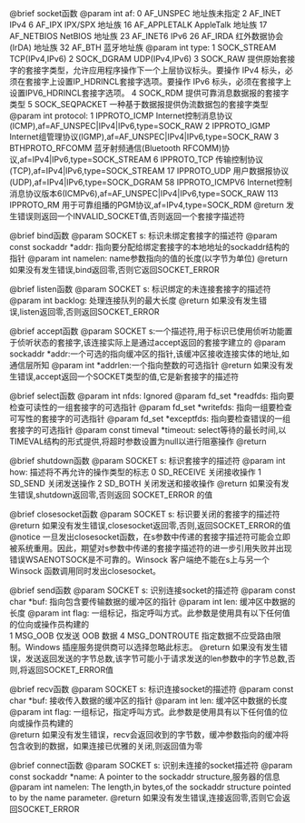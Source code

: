 @brief socket函数
@param int af:
    0   AF_UNSPEC       地址族未指定
    2   AF_INET         IPv4
    6   AF_IPX          IPX/SPX 地址族
    16  AF_APPLETALK    AppleTalk 地址族
    17  AF_NETBIOS      NetBIOS 地址族
    23  AF_INET6        IPv6
    26  AF_IRDA         红外数据协会 (IrDA) 地址族
    32  AF_BTH          蓝牙地址族
@param int type:
    1   SOCK_STREAM     TCP(IPv4,IPv6)
    2   SOCK_DGRAM      UDP(IPv4,IPv6)
    3   SOCK_RAW        提供原始套接字的套接字类型，允许应用程序操作下一个上层协议标头。要操作 IPv4 标头，必须在套接字上设置IP_HDRINCL套接字选项。要操作 IPv6 标头，必须在套接字上设置IPV6_HDRINCL套接字选项。
    4   SOCK_RDM        提供可靠消息数据报的套接字类型
    5   SOCK_SEQPACKET  一种基于数据报提供伪流数据包的套接字类型
@param int protocol:
    1   IPPROTO_ICMP    Internet控制消息协议(ICMP),af=AF_UNSPEC|IPv4|IPv6,type=SOCK_RAW
    2   IPPROTO_IGMP    Internet组管理协议(IGMP),af=AF_UNSPEC|IPv4|IPv6,type=SOCK_RAW
    3   BTHPROTO_RFCOMM 蓝牙射频通信(Bluetooth RFCOMM)协议,af=IPv4|IPv6,type=SOCK_STREAM
    6   IPPROTO_TCP     传输控制协议(TCP),af=IPv4|IPv6,type=SOCK_STREAM
    17  IPPROTO_UDP     用户数据报协议(UDP),af=IPv4|IPv6,type=SOCK_DGRAM
    58  IPPROTO_ICMPV6  Internet控制消息协议版本6(ICMPv6),af=AF_UNSPEC|IPv4|IPv6,type=SOCK_RAW
    113 IPPROTO_RM      用于可靠组播的PGM协议,af=IPv4,type=SOCK_RDM
@return 发生错误则返回一个INVALID_SOCKET值,否则返回一个套接字描述符


@brief bind函数
@param SOCKET s:                标识未绑定套接字的描述符
@param const sockaddr *addr:    指向要分配给绑定套接字的本地地址的sockaddr结构的指针
@param int namelen:             name参数指向的值的长度(以字节为单位)
@return 如果没有发生错误,bind返回零,否则它返回SOCKET_ERROR


@brief listen函数
@param SOCKET s:    标识绑定的未连接套接字的描述符
@param int backlog: 处理连接队列的最大长度
@return 如果没有发生错误,listen返回零,否则返回SOCKET_ERROR


@brief accept函数
@param SOCKET s:一个描述符,用于标识已使用侦听功能置于侦听状态的套接字,该连接实际上是通过accept返回的套接字建立的
@param sockaddr *addr:一个可选的指向缓冲区的指针,该缓冲区接收连接实体的地址,如通信层所知
@param int *addrlen:一个指向整数的可选指针
@return 如果没有发生错误,accept返回一个SOCKET类型的值,它是新套接字的描述符


@brief select函数
@param int nfds:                Ignored
@param fd_set *readfds:         指向要检查可读性的一组套接字的可选指针
@param fd_set *writefds:        指向一组要检查可写性的套接字的可选指针
@param fd_set *exceptfds:       指向要检查错误的一组套接字的可选指针
@param const timeval *timeout:  select等待的最长时间,以TIMEVAL结构的形式提供,将超时参数设置为null以进行阻塞操作
@return 

@brief shutdown函数
@param SOCKET s:    标识套接字的描述符
@param int how:     描述将不再允许的操作类型的标志
    0   SD_RECEIVE  关闭接收操作
    1   SD_SEND     关闭发送操作
    2   SD_BOTH     关闭发送和接收操作
@return 如果没有发生错误,shutdown返回零,否则返回 SOCKET_ERROR 的值


@brief closesocket函数
@param SOCKET s:    标识要关闭的套接字的描述符
@return 如果没有发生错误,closesocket返回零,否则,返回SOCKET_ERROR的值
@notice 一旦发出closesocket函数，在s参数中传递的套接字描述符可能会立即被系统重用。因此，期望对s参数中传递的套接字描述符的进一步引用失败并出现错误WSAENOTSOCK是不可靠的。Winsock 客户端绝不能在s上与另一个 Winsock 函数调用同时发出closesocket。


@brief send函数
@param SOCKET s:        识别连接socket的描述符
@param const char *buf: 指向包含要传输数据的缓冲区的指针
@param int len:         缓冲区中数据的长度
@param int flag:        一组标记，指定呼叫方式。此参数是使用具有以下任何值的位向或操作员构建的  
    1   MSG_OOB         仅发送 OOB 数据
    4   MSG_DONTROUTE   指定数据不应受路由限制。Windows 插座服务提供商可以选择忽略此标志。 
@return 如果没有发生错误，发送返回发送的字节总数,该字节可能小于请求发送的len参数中的字节总数,否则,将返回SOCKET_ERROR值


@brief recv函数
@param SOCKET s:        标识连接socket的描述符
@param const char *buf: 接收传入数据的缓冲区的指针
@param int len:         缓冲区中数据的长度
@param int flag:        一组标记，指定呼叫方式。此参数是使用具有以下任何值的位向或操作员构建的  
@return 如果没有发生错误，recv会返回收到的字节数，缓冲参数指向的缓冲将包含收到的数据，如果连接已优雅的关闭,则返回值为零


@brief connect函数
@param SOCKET s:                识别未连接的socket描述符
@param const sockaddr *name:    A pointer to the sockaddr structure,服务器的信息
@param int namelen:             The length,in bytes,of the sockaddr structure pointed to by the name parameter.
@return 如果没有发生错误,连接返回零,否则它会返回SOCKET_ERROR
